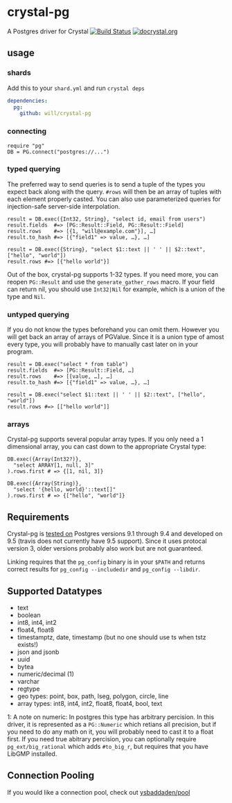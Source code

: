 # crystal-pg
A Postgres driver for Crystal
[![Build Status](https://travis-ci.org/will/crystal-pg.svg?branch=master)](https://travis-ci.org/will/crystal-pg)
[![docrystal.org](http://www.docrystal.org/badge.svg?style=round)](http://www.docrystal.org/github.com/will/crystal-pg)


## usage

### shards

Add this to your `shard.yml` and run `crystal deps`

``` yml
dependencies:
  pg:
    github: will/crystal-pg
```

### connecting

``` crystal
require "pg"
DB = PG.connect("postgres://...")
```

### typed querying

The preferred way to send queries is to send a tuple of the types you expect
back along with the query. `#rows` will then be an array of tuples with each
element properly casted. You can also use parameterized queries for
injection-safe server-side interpolation.

``` crystal
result = DB.exec({Int32, String}, "select id, email from users")
result.fields  #=> [PG::Result::Field, PG::Result::Field]
result.rows    #=> [{1, "will@example.com"}], …]
result.to_hash #=> [{"field1" => value, …}, …]

result = DB.exec({String}, "select $1::text || ' ' || $2::text", ["hello", "world"])
result.rows #=> [{"hello world"}]
```

Out of the box, crystal-pg supports 1-32 types. If you need more, you can
reopen `PG::Result` and use the `generate_gather_rows` macro. If your field can
return nil, you should use `Int32|Nil` for example, which is a union of the
type and `Nil`.

### untyped querying

If you do not know the types beforehand you can omit them. However you will get
back an array of arrays of PGValue. Since it is a union type of amost every
type, you will probably have to manually cast later on in your program.

``` crystal
result = DB.exec("select * from table")
result.fields  #=> [PG::Result::Field, …]
result.rows    #=> [[value, …], …]
result.to_hash #=> [{"field1" => value, …}, …]

result = DB.exec("select $1::text || ' ' || $2::text", ["hello", "world"])
result.rows #=> [["hello world"]]
```

### arrays

Crystal-pg supports several popular array types. If you only need a 1
dimensional array, you can cast down to the appropriate Crystal type:

``` crystal
DB.exec({Array(Int32?)},
  "select ARRAY[1, null, 3]"
).rows.first # => {[1, nil, 3]}

DB.exec({Array(String)},
  "select '{hello, world}'::text[]"
).rows.first # => {["hello", "world"]}
```

## Requirements

Crystal-pg is [tested on](https://travis-ci.org/will/crystal-pg) Postgres
versions 9.1 through 9.4 and developed on 9.5 (travis does not currently have
9.5 support). Since it uses protocal version 3, older versions probably also
work but are not guaranteed.

Linking requires that the `pg_config` binary is in your `$PATH` and returns
correct results for `pg_config --includedir` and `pg_config --libdir`.

## Supported Datatypes

- text
- boolean
- int8, int4, int2
- float4, float8
- timestamptz, date, timestamp (but no one should use ts when tstz exists!)
- json and jsonb
- uuid
- bytea
- numeric/decimal (1)
- varchar
- regtype
- geo types: point, box, path, lseg, polygon, circle, line
- array types: int8, int4, int2, float8, float4, bool, text

1: A note on numeric: In postgres this type has arbitrary percision. In this
    driver, it is represented as a `PG::Numeric` which retians all precision, but
    if you need to do any math on it, you will probably need to cast it to a
    float first. If you need true abitrary percision, you can optionally
    require `pg_ext/big_rational` which adds `#to_big_r`, but requires that you
    have LibGMP installed.


## Connection Pooling

If you would like a connection pool, check out [ysbaddaden/pool](https://github.com/ysbaddaden/pool)

